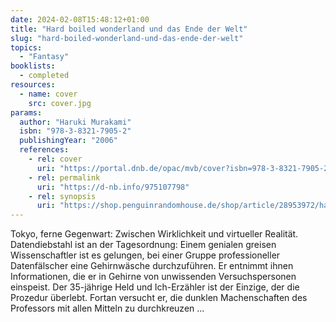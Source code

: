 ```yaml
---
date: 2024-02-08T15:48:12+01:00
title: "Hard boiled wonderland und das Ende der Welt"
slug: "hard-boiled-wonderland-und-das-ende-der-welt"
topics:
  - "Fantasy"
booklists:
  - completed
resources:
  - name: cover
    src: cover.jpg
params:
  author: "Haruki Murakami"
  isbn: "978-3-8321-7905-2"
  publishingYear: "2006"
  references:
    - rel: cover
      uri: "https://portal.dnb.de/opac/mvb/cover?isbn=978-3-8321-7905-2"
    - rel: permalink
      uri: "https://d-nb.info/975107798"
    - rel: synopsis
      uri: "https://shop.penguinrandomhouse.de/shop/article/28953972/haruki_murakami_hard_boiled_wonderland_und_das_ende_der_welt.html"
---
```


Tokyo, ferne Gegenwart: Zwischen Wirklichkeit und virtueller Realität.
Datendiebstahl ist an der Tagesordnung: Einem genialen greisen Wissenschaftler
ist es gelungen, bei einer Gruppe professioneller Datenfälscher eine
Gehirnwäsche durchzuführen. Er entnimmt ihnen Informationen, die er in Gehirne
von unwissenden Versuchspersonen einspeist. Der 35-jährige Held und
Ich-Erzähler ist der Einzige, der die Prozedur überlebt. Fortan versucht er,
die dunklen Machenschaften des Professors mit allen Mitteln zu durchkreuzen ...